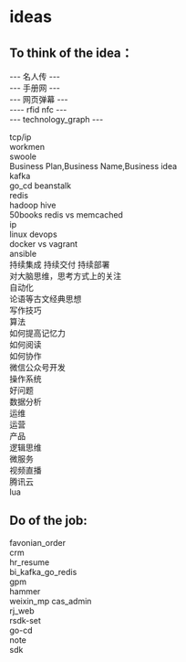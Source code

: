 # ideas  
## To think of the idea：
--- 名人传 ---  
--- 手册网 ---  
--- 网页弹幕 ---  
---- rfid nfc ---  
--- technology_graph ---  

tcp/ip   
workmen   
swoole  
Business Plan,Business Name,Business idea  
kafka  
go_cd
beanstalk  
redis  
hadoop hive   
50books 
redis vs memcached    
ip    
linux devops  
docker vs vagrant   
ansible  
持续集成 持续交付 持续部署  
对大脑思维，思考方式上的关注   
自动化     
论语等古文经典思想    
写作技巧  
算法  
如何提高记忆力  
如何阅读  
如何协作  
微信公众号开发  
操作系统  
好问题  
数据分析  
运维  
运营  
产品   
逻辑思维  
微服务  
视频直播   
腾讯云  
lua  

## Do of the job: 
favonian_order  
crm  
hr_resume  
bi_kafka_go_redis  
gpm  
hammer  
weixin_mp 
cas_admin  
rj_web  
rsdk-set  
go-cd   
note   
sdk  